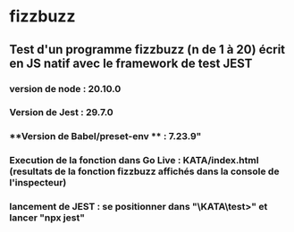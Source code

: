 # fizzbuzz
## Test d'un programme fizzbuzz (n de 1 à 20)  écrit en JS natif avec le framework de test JEST
### **version de node** : 20.10.0
### **Version de Jest** : 29.7.0
### **Version de Babel/preset-env ** : 7.23.9"
### Execution de la fonction dans Go Live : KATA/index.html (resultats de la fonction fizzbuzz affichés dans la console de l'inspecteur)
### lancement de JEST : se positionner dans "\KATA\test>" et lancer "npx jest"
